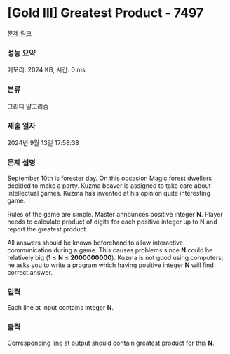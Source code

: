 # [Gold III] Greatest Product - 7497 

[문제 링크](https://www.acmicpc.net/problem/7497) 

### 성능 요약

메모리: 2024 KB, 시간: 0 ms

### 분류

그리디 알고리즘

### 제출 일자

2024년 9월 13일 17:58:38

### 문제 설명

<p>September 10th is forester day. On this occasion Magic forest dwellers decided to make a party. Kuzma beaver is assigned to take care about intellectual games. Kuzma has invented at his opinion quite interesting game.</p>

<p>Rules of the game are simple. Master announces positive integer <strong>N</strong>. Player needs to calculate product of digits for each positive integer up to N and report the greatest product.</p>

<p>All answers should be known beforehand to allow interactive communication during a game. This causes problems since <strong>N</strong> could be relatively big (<strong>1</strong> ≤ <strong>N</strong> ≤ <strong>2000000000</strong>). Kuzma is not good using computers; he asks you to write a program which having positive integer <strong>N</strong> will find correct answer.</p>

### 입력 

 <p>Each line at input contains integer <strong>N</strong>.</p>

### 출력 

 <p>Corresponding line at output should contain greatest product for this <strong>N</strong>.</p>

